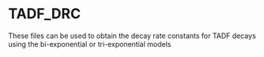 # TADF_DRC
These files can be used to obtain the decay rate constants for TADF decays using the bi-exponential or tri-exponential models
